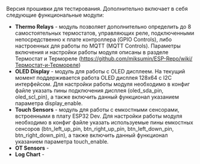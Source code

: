 Версия прошивки для тестирования.
Дополнительно включает в себя следующие функциональные модули:
* **Thermo Relays** - модуль позволяет дополнительно определить до 8 самостоятельных термостатов, управляющих реле, подключенными непосредственно к плате контроллера (GPIO Controls), либо настроенных для работы по MQTT (MQTT Controls). Параметры включения и настройки работы модуля описаны в разделе Термостат и Термореле (https://github.com/miksumin/ESP-Repo/wiki/Термостат-и-Термореле)
* **OLED Display** - модуль для работы с OLED дисплеем. На текущий момент поддерживается работа OLED дисплея 128х64 с I2C интерфейсом. Для настройки работы модуля необходимо в конфиг файле указать пины подключения дисплея (oled_sda_pin, oled_scl_pin), а также включить данный функционал указанием параметра display_enable.
* **Touch Sensors** - модуль для работы с емкостными сенсорами, встроенными в плату ESP32 Dev. Для настройки работы модуля необходимо в конфиг файле указать используемые пины емкостных сенсоров (btn_left_up_pin, btn_right_up_pin, btn_left_down_pin, btn_right_down_pin), а также включить данный функционал указанием параметра touch_enable.
* **OT Sensors** -
* **Log Chart** -
